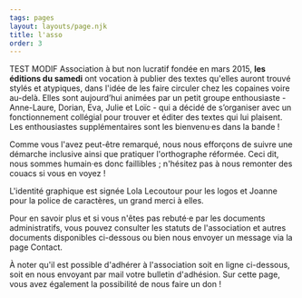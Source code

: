 ```yaml
---
tags: pages
layout: layouts/page.njk
title: l'asso
order: 3
---
```

TEST MODIF Association à but non lucratif fondée en mars 2015, **les éditions du samedi** ont vocation à publier des textes qu'elles auront trouvé stylés et atypiques, dans l'idée de les faire circuler chez les copaines voire au-delà. Elles sont aujourd’hui animées par un petit groupe enthousiaste - Anne-Laure, Dorian, Eva, Julie et Loïc - qui a décidé de s’organiser avec un fonctionnement collégial pour trouver et éditer des textes qui lui plaisent. Les enthousiastes supplémentaires sont les bienvenu·es dans la bande !

Comme vous l'avez peut-être remarqué, nous nous efforçons de suivre une démarche inclusive ainsi que pratiquer l'orthographe réformée. Ceci dit, nous sommes humain·es donc faillibles ; n'hésitez pas à nous remonter des couacs si vous en voyez !

L'identité graphique est signée Lola Lecoutour pour les logos et Joanne pour la police de caractères, un grand merci à elles.

Pour en savoir plus et si vous n'êtes pas rebuté·e par les documents administratifs, vous pouvez consulter les statuts de l'association et autres documents disponibles ci-dessous ou bien nous envoyer un message via la page Contact.

À noter qu'il est possible d'adhérer à l'association soit en ligne ci-dessous, soit en nous envoyant par mail votre bulletin d'adhésion. Sur cette page, vous avez également la possibilité de nous faire un don !
